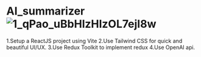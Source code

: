 # AI_summarizer![1_qPao_uBbHlzHIzOL7ejI8w](https://user-images.githubusercontent.com/97938993/234601378-67eec072-f023-4674-8a91-faaf3e22b3d8.png)

1.Setup a ReactJS project using Vite
2.Use Tailwind CSS for quick and beautiful UI/UX.
3.Use Redux Toolkit to implement redux
4.Use OpenAI api.
